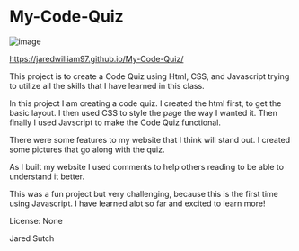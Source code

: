 # My-Code-Quiz
![image](https://user-images.githubusercontent.com/80869140/116331530-9cf1f380-a795-11eb-9fff-ef1bfaacedbb.png)



https://jaredwilliam97.github.io/My-Code-Quiz/

This project is to create a Code Quiz using Html, CSS, and Javascript trying to utilize all the skills that I have learned in this class.

In this project I am creating a code quiz. I created the html first, to get the basic layout. I then used CSS to style the page the way I wanted it. Then finally I used Javscript to make the Code Quiz functional.

There were some features to my website that I think will stand out. I created some pictures that go along with the quiz.

As I built my website I used comments to help others reading to be able to understand it better.

This was a fun project but very challenging, because this is the first time using Javascript. I have learned alot so far and excited to learn more!

License: None

Jared Sutch
